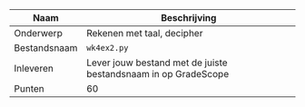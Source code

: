 | Naam         | Beschrijving                                                   |
|--------------|----------------------------------------------------------------|
| Onderwerp    | Rekenen met taal, decipher                                     |
| Bestandsnaam | `wk4ex2.py`                                                    |
| Inleveren    | Lever jouw bestand met de juiste bestandsnaam in op GradeScope |
| Punten       | 60                                                             |
